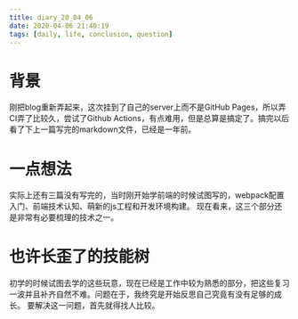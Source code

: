 ```yaml
---
title: diary_20_04_06
date: 2020-04-06 21:40:19
tags: [daily, life, conclusion, question]
---
```


# 背景
刚把blog重新弄起来，这次挂到了自己的server上而不是GitHub Pages，所以弄CI弄了比较久，尝试了Github Actions，有点难用，但是总算是搞定了。搞完以后看了下上一篇写完的markdown文件，已经是一年前。

# 一点想法
实际上还有三篇没有写完的，当时刚开始学前端的时候试图写的，webpack配置入门、前端技术认知、萌新的js工程和开发环境构建。
现在看来，这三个部分还是非常有必要梳理的技术之一。

# 也许长歪了的技能树
初学的时候试图去学的这些玩意，现在已经是工作中较为熟悉的部分，把这些复习一波并且补齐自然不难。问题在于，我终究是开始反思自己究竟有没有足够的成长。
要解决这一问题，首先就得找人比较。
